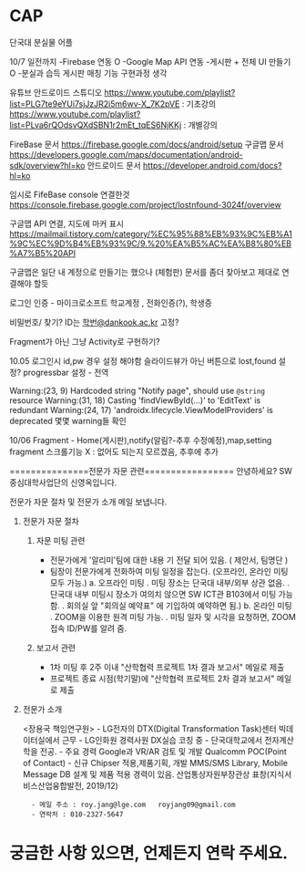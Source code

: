 # CAP

단국대 분실물 어플

10/7 일전까지
-Firebase 연동 O
-Google Map API 연동
-게시판 + 전체 UI 만들기 O
-분실과 습득 게시판 매칭 기능 구현과정 생각

유튜브 안드로이드 스튜디오
https://www.youtube.com/playlist?list=PLG7te9eYUi7sjJzJR2i5m6wv-X_7K2pVE : 기초강의
https://www.youtube.com/playlist?list=PLva6rQOdsvQXdSBN1r2mEt_tqES6NjKKj : 개별강의

FireBase 문서
https://firebase.google.com/docs/android/setup
구글맵 문서
https://developers.google.com/maps/documentation/android-sdk/overview?hl=ko
안드로이드 문서
https://developer.android.com/docs?hl=ko

임시로 FifeBase console 연결한것
https://console.firebase.google.com/project/lostnfound-3024f/overview

구글맵 API 연결, 지도에 마커 표시
https://mailmail.tistory.com/category/%EC%95%88%EB%93%9C%EB%A1%9C%EC%9D%B4%EB%93%9C/9.%20%EA%B5%AC%EA%B8%80%EB%A7%B5%20API

구글맵은 일단 내 계정으로 만들기는 했으나 (체험판)
문서를 좀더 찾아보고 제대로 연결해야 할듯

로그인 인증 - 마이크로소프트 학교계정 , 전화인증(?), 학생증 

비밀번호/ 찾기?
ID는 학번@dankook.ac.kr 고정?

Fragment가 아닌 그냥 Activity로 구현하기?


10.05
로그인시 id,pw 경우 설정 해야함
슬라이드뷰가 아닌 버튼으로 lost,found 설정?
progressbar 설정 - 전역

Warning:(23, 9) Hardcoded string "Notify page", should use `@string` resource
Warning:(31, 18) Casting 'findViewById(...)' to 'EditText' is redundant
Warning:(24, 17) 'androidx.lifecycle.ViewModelProviders' is deprecated
몇몇 warning들 확인

10/06
Fragment - Home(게시판),notify(알림?-추후 수정예정),map,setting fragment
스크롤기능 X : 없어도 되는지 모르겠음, 추후에 추가


===============전문가 자문 관련=================
안녕하세요?
SW중심대학사업단의 신영옥입니다.

전문가 자문 절차 및 전문가 소개 메일 보냅니다.

1. 전문가 자문 절차

    1) 자문 미팅 관련 
        - 전문가에게 '알리미'팀에 대한 내용 기 전달 되어 있음. ( 제안서, 팀명단 )
        - 팀장이 전문가에게 전화하여 미팅 일정을 잡는다. (오프라인, 온라인 미팅 모두 가능.)
           a. 오프라인 미팅
               . 미팅 장소는 단국대 내부/외부 상관 없음.
               . 단국대 내부 미팅시 장소가 여의치 않으면 SW ICT관 B103에서 미팅 가능함.
               . 회의실 앞 "회의실 예약표" 에 기입하여 예약하면 됨.)
            b. 온라인 미팅
                . ZOOM을 이용한 원격 미팅 가능.
                . 미팅 일자 및 시각을 요청하면, ZOOM 접속 ID/PW를 알려 줌.

    2) 보고서 관련
        - 1차 미팅 후 2주 이내 "산학협력 프로젝트 1차 결과 보고서" 메일로 제출
        -  프로젝트 종료 시점(학기말)에 "산학협력 프로젝트 2차 결과 보고서" 메일로 제출

2. 전문가 소개

    <장용국 책임연구원>
        -  LG전자의 DTX(Digital Transformation Task)센터 빅데이터실에서 근무
        -  LG인화원 경력사원 DX실습 코칭 중
        -  단국대학교에서 전자계산학을 전공.
        - 주요 경력
          Google과 VR/AR 검토 및 개발
          Qualcomm POC(Point of Contact) - 신규 Chipser 적용,제품기획, 개발
          MMS/SMS Library, Mobile Message DB 설계 및 제품 적용 경력이 있음.
          산업통상자원부장관상 표창(지식서비스산업융합발전, 2019/12)
        
         - 메일 주소 : roy.jang@lge.com   royjang09@gmail.com
         - 연락처 : 010-2327-5647
 
  궁금한 사항 있으면, 언제든지 연락 주세요.
  ==================================================================
